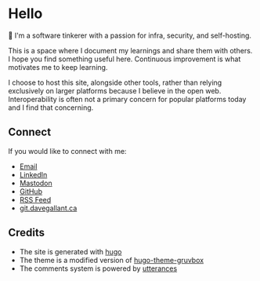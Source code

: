 # Hello

👋 I'm a software tinkerer with a passion for infra, security, and self-hosting.

This is a space where I document my learnings and share them with others. I hope you find something useful here. Continuous improvement is what motivates me to keep learning.

I choose to host this site, alongside other tools, rather than relying exclusively on larger platforms because I believe in the open web. Interoperability is often not a primary concern for popular platforms today and I find that concerning.

## Connect

If you would like to connect with me:

- [Email](mailto:me@davegallant.ca)
- [LinkedIn](https://www.linkedin.com/in/dave-gallant)
- [Mastodon](https://mastodon.social/@davegallant)
- [GitHub](https://github.com/davegallant)
- [RSS Feed](https://davegallant.ca/index.xml)
- [git.davegallant.ca](https://git.davegallant.ca/explore/repos)

## Credits

- The site is generated with [hugo](https://gohugo.io/)
- The theme is a modified version of [hugo-theme-gruvbox](https://github.com/schnerring/hugo-theme-gruvbox)
- The comments system is powered by [utterances](https://github.com/utterance/utterances)
